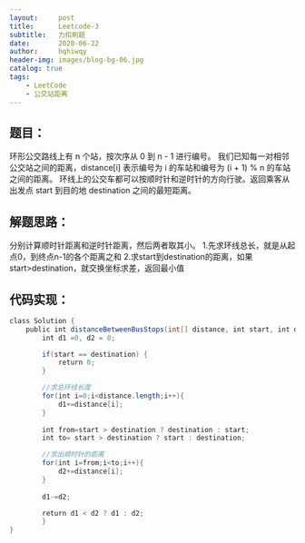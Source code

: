 ```yaml
---
layout:     post
title:      Leetcode-3
subtitle:   力扣刷题
date:       2020-06-22
author:     hqhiwqy
header-img: images/blog-bg-06.jpg
catalog: true
tags:
    - LeetCode
    - 公交站距离
---
```


题目：
-----
环形公交路线上有 n 个站，按次序从 0 到 n - 1 进行编号。
我们已知每一对相邻公交站之间的距离，distance[i] 表示编号为 i 的车站和编号为 (i + 1) % n 的车站之间的距离。
环线上的公交车都可以按顺时针和逆时针的方向行驶。返回乘客从出发点 start 到目的地 destination 之间的最短距离。

解题思路：
---
分别计算顺时针距离和逆时针距离，然后两者取其小。
1.先求环线总长，就是从起点0，到终点n-1的各个距离之和
2.求start到destination的距离，如果start>destination，就交换坐标求差，返回最小值

代码实现：
----
````java
class Solution {
    public int distanceBetweenBusStops(int[] distance, int start, int destination) {
        int d1 =0, d2 = 0;

        if(start == destination) {
            return 0;
        }

        //求总环线长度
        for(int i=0;i<distance.length;i++){
            d1+=distance[i];
        }
        
        int from=start > destination ? destination : start;
        int to= start > destination ? start : destination;

        //求出顺时针的距离
        for(int i=from;i<to;i++){
            d2+=distance[i];
        }
    
        d1-=d2;

        return d1 < d2 ? d1 : d2;
        }
}
````
